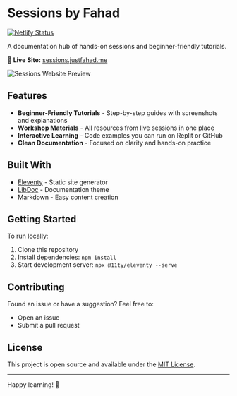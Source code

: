# Sessions by Fahad

[![Netlify Status](https://api.netlify.com/api/v1/badges/YOUR_BADGE_ID/deploy-status)](https://app.netlify.com/sites/YOUR_SITE_NAME/deploys)

A documentation hub of hands-on sessions and beginner-friendly tutorials.

🔗 **Live Site:** [sessions.justfahad.me](https://sessions.justfahad.me)

![Sessions Website Preview](https://example.com/path-to-your-preview-image.png)

## Features

- **Beginner-Friendly Tutorials** - Step-by-step guides with screenshots and explanations
- **Workshop Materials** - All resources from live sessions in one place
- **Interactive Learning** - Code examples you can run on Replit or GitHub
- **Clean Documentation** - Focused on clarity and hands-on practice

## Built With

- [Eleventy](https://www.11ty.dev/) - Static site generator
- [LibDoc](https://eleventy-libdoc.netlify.app/) - Documentation theme
- Markdown - Easy content creation

## Getting Started

To run locally:

1. Clone this repository
2. Install dependencies: `npm install`
3. Start development server: `npx @11ty/eleventy --serve`

## Contributing

Found an issue or have a suggestion? Feel free to:
- Open an issue
- Submit a pull request

## License

This project is open source and available under the [MIT License](LICENSE).

---

Happy learning! 🚀
